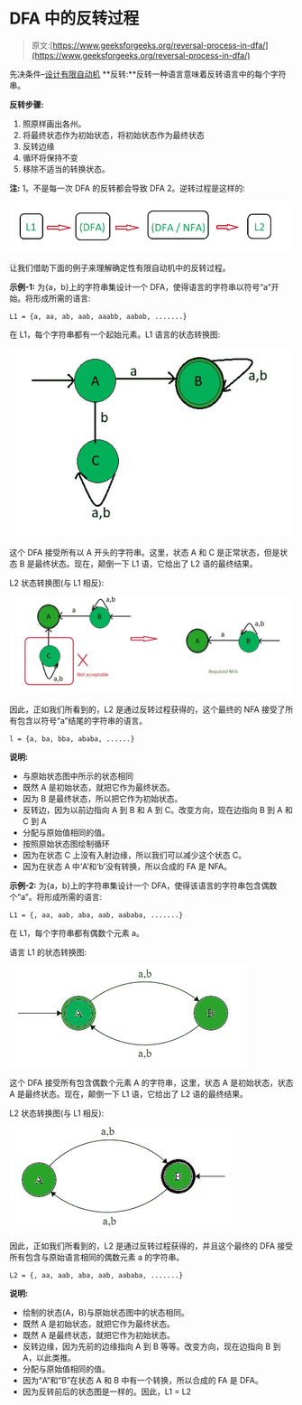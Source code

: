 # DFA 中的反转过程

> 原文:[https://www.geeksforgeeks.org/reversal-process-in-dfa/](https://www.geeksforgeeks.org/reversal-process-in-dfa/)

先决条件–[设计有限自动机](https://www.geeksforgeeks.org/designing-finite-automata-from-regular-expression/)
**反转:**反转一种语言意味着反转语言中的每个字符串。

**反转步骤:**

1.  照原样画出各州。
2.  将最终状态作为初始状态，将初始状态作为最终状态
3.  反转边缘
4.  循环将保持不变
5.  移除不适当的转换状态。

**注:**
1。不是每一次 DFA 的反转都会导致 DFA
2。逆转过程是这样的:

![](img/2584ac0dab259f07e3a2af02e234fb62.png)

让我们借助下面的例子来理解确定性有限自动机中的反转过程。

**示例-1:**
为{a，b}上的字符串集设计一个 DFA，使得语言的字符串以符号“a”开始。将形成所需的语言:

```
L1 = {a, aa, ab, aab, aaabb, aabab, .......} 
```

在 L1，每个字符串都有一个起始元素。L1 语言的状态转换图:

![](img/de004f5845d1416d644e6bad6f5e5396.png)

这个 DFA 接受所有以 A 开头的字符串。这里，状态 A 和 C 是正常状态，但是状态 B 是最终状态。现在，颠倒一下 L1 语，它给出了 L2 语的最终结果。

L2 状态转换图(与 L1 相反):

![](img/8d06ed3c704365b1df6c57f79a8b8960.png)

因此，正如我们所看到的，L2 是通过反转过程获得的，这个最终的 NFA 接受了所有包含以符号“a”结尾的字符串的语言。

```
l = {a, ba, bba, ababa, ......}
```

**说明:**

*   与原始状态图中所示的状态相同
*   既然 A 是初始状态，就把它作为最终状态。
*   因为 B 是最终状态，所以把它作为初始状态。
*   反转边，因为以前边指向 A 到 B 和 A 到 C。改变方向，现在边指向 B 到 A 和 C 到 A
*   分配与原始值相同的值。
*   按照原始状态图绘制循环
*   因为在状态 C 上没有入射边缘，所以我们可以减少这个状态 C。
*   因为在状态 A 中‘A’和‘b’没有转换，所以合成的 FA 是 NFA。

**示例-2:**
为{a，b}上的字符串集设计一个 DFA，使得该语言的字符串包含偶数个“a”。将形成所需的语言:

```
L1 = {, aa, aab, aba, aab, aababa, .......}
```

在 L1，每个字符串都有偶数个元素 a。

语言 L1 的状态转换图:

![](img/b6c79a814ae3fde0eb5e7981f4beebc5.png)

这个 DFA 接受所有包含偶数个元素 A 的字符串，这里，状态 A 是初始状态，状态 A 是最终状态。现在，颠倒一下 L1 语，它给出了 L2 语的最终结果。

L2 状态转换图(与 L1 相反):

![](img/7313ca3ef01b3a6cdb7fe85d7e28adab.png)

因此，正如我们所看到的，L2 是通过反转过程获得的，并且这个最终的 DFA 接受所有包含与原始语言相同的偶数元素 a 的字符串。

```
L2 = {, aa, aab, aba, aab, aababa, .......}
```

**说明:**

*   绘制的状态(A，B)与原始状态图中的状态相同。
*   既然 A 是初始状态，就把它作为最终状态。
*   既然 A 是最终状态，就把它作为初始状态。
*   反转边缘，因为先前的边缘指向 A 到 B 等等。改变方向，现在边指向 B 到 A，以此类推。
*   分配与原始值相同的值。
*   因为“A”和“B”在状态 A 和 B 中有一个转换，所以合成的 FA 是 DFA。
*   因为反转前后的状态图是一样的。因此，L1 = L2